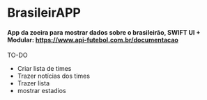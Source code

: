 # BrasileirAPP

#### App da zoeira para mostrar dados sobre o brasileirão, SWIFT UI + Modular: https://www.api-futebol.com.br/documentacao

TO-DO

- Criar lista de times
- Trazer notícias dos times
- Trazer lista
- mostrar estadios 
